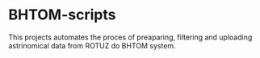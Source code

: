 # BHTOM-scripts
This projects automates the proces of preaparing, filtering and uploading astrinomical data from ROTUZ do BHTOM system.